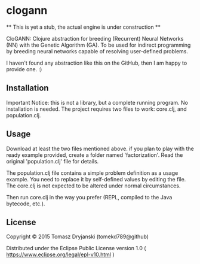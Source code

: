 # clogann

** This is yet a stub, the actual engine is under construction **

CloGANN: Clojure abstraction for breeding (Recurrent) Neural Networks (NN) with the Genetic Algorithm (GA).
To be used for indirect programming by breeding neural networks capable of resolving user-defined problems.

I haven't found any abstraction like this on the GitHub, then I am happy to provide one. :)

## Installation

Important Notice: this is not a library, but a complete running program.
No installation is needed. The project requires two files to work: core.clj, and population.clj.

## Usage

Download at least the two files mentioned above.
if you plan to play with the ready example provided, create a folder named 'factorization'.
Read the original 'population.clj' file for details.

The population.clj file contains a simple problem definition as a usage example.
You need to replace it by self-defined values by editing the file.
The core.clj is not expected to be altered under normal circumstances.

Then run core.clj in the way you prefer (REPL, compiled to the Java bytecode, etc.).

## License

Copyright © 2015 Tomasz Dryjanski (tomekd789@github)

Distributed under the Eclipse Public License version 1.0
( https://www.eclipse.org/legal/epl-v10.html )

